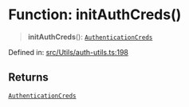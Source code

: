 # Function: initAuthCreds()

> **initAuthCreds**(): [`AuthenticationCreds`](../type-aliases/AuthenticationCreds.md)

Defined in: [src/Utils/auth-utils.ts:198](https://github.com/Fokusdotid/bail/blob/cf6cc85134e12081bc635cea02cc0eee74033a81/src/Utils/auth-utils.ts#L198)

## Returns

[`AuthenticationCreds`](../type-aliases/AuthenticationCreds.md)
